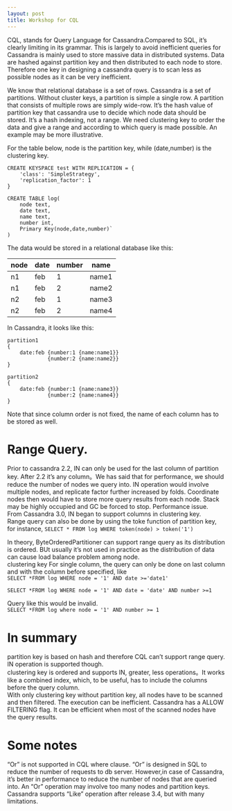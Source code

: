 ```yaml
---
layout: post
title: Workshop for CQL
---
```


CQL, stands for Query Language for Cassandra.Compared to SQL, it’s clearly limiting in its grammar. This is largely to avoid inefficient queries for Cassandra is mainly used to store massive data in distributed systems. Data are hashed against partition key and then distributed to each node to store. Therefore one key in designing a cassandra query is to scan less as possible nodes as it can be very inefficient.    
      
We know that relational database is a set of rows. Cassandra is a set of partitions. Without cluster keys, a partition is simple a single row. A partition that consists of multiple rows are simply wide-row. It’s the hash value of partition key that cassandra use to decide which node data should be stored. It’s a hash indexing, not a range. We  need clustering key to order the data and give a range and according to which query is made possible. An example may be more illustrative.  
   
For the table below, node is the partition key, while (date,number) is the clustering key.  
  
```  
CREATE KEYSPACE test WITH REPLICATION = {  
    'class': 'SimpleStrategy',   
    'replication_factor': 1   
}
```
```
CREATE TABLE log(    
    node text,    
    date text,    
    name text,  
    number int,  
    Primary Key(node,date,number)`  
)
```


The data would be stored in a relational database like this:  

node |  date | number | name   
---- | ----- | ------ | ----
n1  |   feb |  1   |    name1    
n1  |   feb |  2   |    name2  
n2  |   feb |  1   |    name3  
n2  |   feb |  2   |    name4  
    
In Cassandra, it looks like this:    
   
```
partition1
{
    date:feb {number:1 {name:name1}} 
             {number:2 {name:name2}}
}
```
```
partition2
{
    date:feb {number:1 {name:name3}} 
             {number:2 {name:name4}}
}
```
Note that since column order is not fixed, the name of each column has to be stored as well.   
  
#  Range Query.   
Prior to cassandra 2.2,  IN can only be used for the last column of partition key. After 2.2 it’s any column。We has said that for performance, we should reduce the number of nodes we query into. IN operation would involve multiple nodes, and replicate factor further increased by folds. Coordinate nodes then would have to store more query results from each node. Stack may be highly occupied and GC be forced to stop. Performance issue.   
From Cassandra 3.0, IN began to support columns in clustering key.   
Range query can also be done by using the toke function of partition key, for instance, `SELECT * FROM log WHERE token(node) > token('1')`    


In theory, ByteOrderedPartitioner  can support range query as its distribution is ordered. BUt usually it’s not used in practice as the distribution of data can cause load balance problem among node.   
clustering key
For single column, the query can only be done on last column and with the column before specified, like    
`SELECT *FROM log WHERE node = '1' AND date >='date1'`   

`SELECT *FROM log WHERE node = '1' AND date = 'date' AND number >=1`  


Query like this would be invalid.   
`SELECT *FROM log where node = '1' AND number >= 1`      


#  In summary    
partition key is based on hash and therefore CQL can’t support range query. IN operation is supported though.   
clustering key is ordered and supports IN, greater, less operations。It works like a combined index, which, to be useful, has to include the columns before the query column.    
With only clustering key without partition key, all nodes have to be scanned and then filtered. The execution can be inefficient. Cassandra has a ALLOW FILTERING flag. It can be efficient when most of the scanned nodes have the query results.    
   
   
#  Some notes   
“Or” is not supported in CQL where clause. “Or” is designed in SQL to reduce the number of requests to db server. However,in case of Cassandra, it’s better in performance to reduce the number of nodes that are queried into. An “Or”  operation may involve too many nodes and partition keys.    
Cassandra supports “Like” operation after release 3.4, but with many limitations.   



